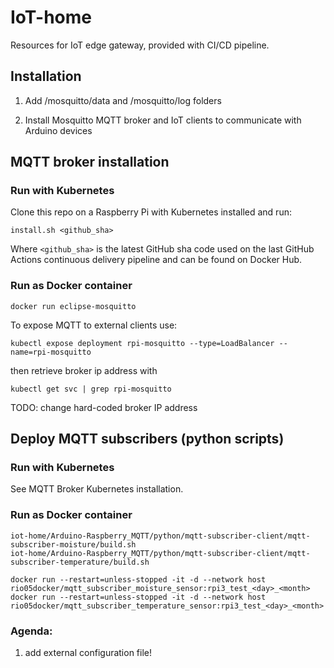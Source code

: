 # IoT-home
Resources for IoT edge gateway, provided with CI/CD pipeline. 

## Installation 

1. Add /mosquitto/data and /mosquitto/log folders 

2. Install Mosquitto MQTT broker and IoT clients to communicate with Arduino devices

## MQTT broker installation

### Run with Kubernetes

Clone this repo on a Raspberry Pi with Kubernetes installed and run:

```console
install.sh <github_sha>
```

Where `<github_sha>` is the latest GitHub sha code used on the last GitHub Actions continuous delivery pipeline and can be found on Docker Hub.

### Run as Docker container

```console
docker run eclipse-mosquitto
```

To expose MQTT to external clients use: 

```console
kubectl expose deployment rpi-mosquitto --type=LoadBalancer --name=rpi-mosquitto
```

then retrieve broker ip address with 

```console
kubectl get svc | grep rpi-mosquitto
```

TODO: change hard-coded broker IP address

## Deploy MQTT subscribers (python scripts)

### Run with Kubernetes

See MQTT Broker Kubernetes installation.

### Run as Docker container

```console
iot-home/Arduino-Raspberry_MQTT/python/mqtt-subscriber-client/mqtt-subscriber-moisture/build.sh
iot-home/Arduino-Raspberry_MQTT/python/mqtt-subscriber-client/mqtt-subscriber-temperature/build.sh

docker run --restart=unless-stopped -it -d --network host rio05docker/mqtt_subscriber_moisture_sensor:rpi3_test_<day>_<month>
docker run --restart=unless-stopped -it -d --network host rio05docker/mqtt_subscriber_temperature_sensor:rpi3_test_<day>_<month>
```

### Agenda: 

1. add external configuration file!

